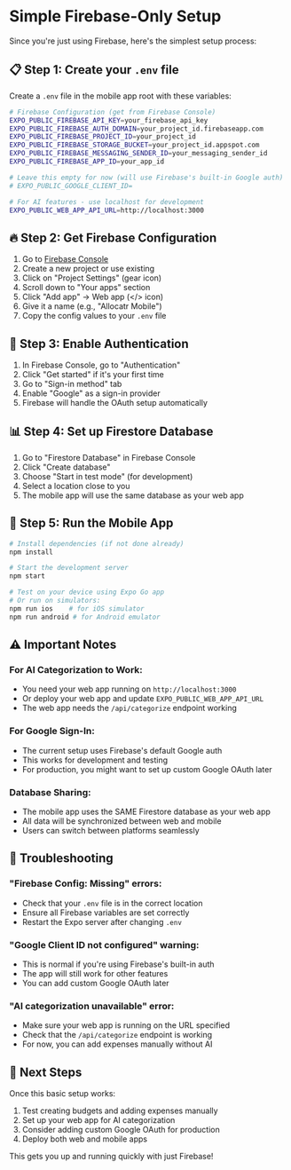 # Simple Firebase-Only Setup

Since you're just using Firebase, here's the simplest setup process:

## 📋 **Step 1: Create your `.env` file**

Create a `.env` file in the mobile app root with these variables:

```bash
# Firebase Configuration (get from Firebase Console)
EXPO_PUBLIC_FIREBASE_API_KEY=your_firebase_api_key
EXPO_PUBLIC_FIREBASE_AUTH_DOMAIN=your_project_id.firebaseapp.com
EXPO_PUBLIC_FIREBASE_PROJECT_ID=your_project_id
EXPO_PUBLIC_FIREBASE_STORAGE_BUCKET=your_project_id.appspot.com
EXPO_PUBLIC_FIREBASE_MESSAGING_SENDER_ID=your_messaging_sender_id
EXPO_PUBLIC_FIREBASE_APP_ID=your_app_id

# Leave this empty for now (will use Firebase's built-in Google auth)
# EXPO_PUBLIC_GOOGLE_CLIENT_ID=

# For AI features - use localhost for development
EXPO_PUBLIC_WEB_APP_API_URL=http://localhost:3000
```

## 🔥 **Step 2: Get Firebase Configuration**

1. Go to [Firebase Console](https://console.firebase.google.com/)
2. Create a new project or use existing
3. Click on "Project Settings" (gear icon)
4. Scroll down to "Your apps" section
5. Click "Add app" → Web app (</> icon)
6. Give it a name (e.g., "Allocatr Mobile")
7. Copy the config values to your `.env` file

## 🔑 **Step 3: Enable Authentication**

1. In Firebase Console, go to "Authentication"
2. Click "Get started" if it's your first time
3. Go to "Sign-in method" tab
4. Enable "Google" as a sign-in provider
5. Firebase will handle the OAuth setup automatically

## 📊 **Step 4: Set up Firestore Database**

1. Go to "Firestore Database" in Firebase Console
2. Click "Create database"
3. Choose "Start in test mode" (for development)
4. Select a location close to you
5. The mobile app will use the same database as your web app

## 🚀 **Step 5: Run the Mobile App**

```bash
# Install dependencies (if not done already)
npm install

# Start the development server
npm start

# Test on your device using Expo Go app
# Or run on simulators:
npm run ios    # for iOS simulator
npm run android # for Android emulator
```

## ⚠️ **Important Notes**

### For AI Categorization to Work:
- You need your web app running on `http://localhost:3000`
- Or deploy your web app and update `EXPO_PUBLIC_WEB_APP_API_URL`
- The web app needs the `/api/categorize` endpoint working

### For Google Sign-In:
- The current setup uses Firebase's default Google auth
- This works for development and testing
- For production, you might want to set up custom Google OAuth later

### Database Sharing:
- The mobile app uses the SAME Firestore database as your web app
- All data will be synchronized between web and mobile
- Users can switch between platforms seamlessly

## 🐛 **Troubleshooting**

### "Firebase Config: Missing" errors:
- Check that your `.env` file is in the correct location
- Ensure all Firebase variables are set correctly
- Restart the Expo server after changing `.env`

### "Google Client ID not configured" warning:
- This is normal if you're using Firebase's built-in auth
- The app will still work for other features
- You can add custom Google OAuth later

### "AI categorization unavailable" error:
- Make sure your web app is running on the URL specified
- Check that the `/api/categorize` endpoint is working
- For now, you can add expenses manually without AI

## 🎯 **Next Steps**

Once this basic setup works:
1. Test creating budgets and adding expenses manually
2. Set up your web app for AI categorization
3. Consider adding custom Google OAuth for production
4. Deploy both web and mobile apps

This gets you up and running quickly with just Firebase!
